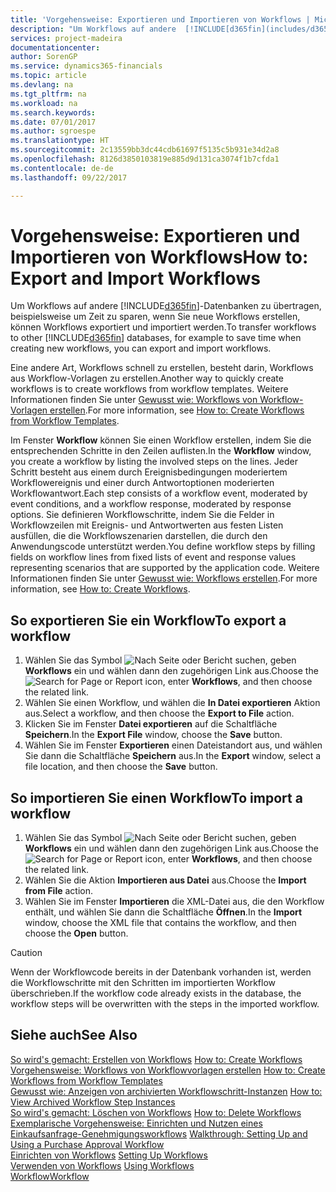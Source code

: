 ```yaml
---
title: 'Vorgehensweise: Exportieren und Importieren von Workflows | Microsoft Docs'
description: "Um Workflows auf andere  [!INCLUDE[d365fin](includes/d365fin_md.md)]-Datenbanken zu übertragen, beispielsweise um Zeit zu sparen, wenn Sie neue Workflows erstellen, können Workflows exportiert und importiert werden."
services: project-madeira
documentationcenter: 
author: SorenGP
ms.service: dynamics365-financials
ms.topic: article
ms.devlang: na
ms.tgt_pltfrm: na
ms.workload: na
ms.search.keywords: 
ms.date: 07/01/2017
ms.author: sgroespe
ms.translationtype: HT
ms.sourcegitcommit: 2c13559bb3dc44cdb61697f5135c5b931e34d2a8
ms.openlocfilehash: 8126d3850103819e885d9d131ca3074f1b7cfda1
ms.contentlocale: de-de
ms.lasthandoff: 09/22/2017

---
```

# <a name="how-to-export-and-import-workflows"></a><span data-ttu-id="80ce6-103">Vorgehensweise: Exportieren und Importieren von Workflows</span><span class="sxs-lookup"><span data-stu-id="80ce6-103">How to: Export and Import Workflows</span></span>
<span data-ttu-id="80ce6-104">Um Workflows auf andere [!INCLUDE[d365fin](includes/d365fin_md.md)]-Datenbanken zu übertragen, beispielsweise um Zeit zu sparen, wenn Sie neue Workflows erstellen, können Workflows exportiert und importiert werden.</span><span class="sxs-lookup"><span data-stu-id="80ce6-104">To transfer workflows to other [!INCLUDE[d365fin](includes/d365fin_md.md)] databases, for example to save time when creating new workflows, you can export and import workflows.</span></span>  

 <span data-ttu-id="80ce6-105">Eine andere Art, Workflows schnell zu erstellen, besteht darin, Workflows aus Workflow-Vorlagen zu erstellen.</span><span class="sxs-lookup"><span data-stu-id="80ce6-105">Another way to quickly create workflows is to create workflows from workflow templates.</span></span> <span data-ttu-id="80ce6-106">Weitere Informationen finden Sie unter [Gewusst wie: Workflows von Workflow-Vorlagen erstellen](across-how-to-create-workflows-from-workflow-templates.md).</span><span class="sxs-lookup"><span data-stu-id="80ce6-106">For more information, see [How to: Create Workflows from Workflow Templates](across-how-to-create-workflows-from-workflow-templates.md).</span></span>  

 <span data-ttu-id="80ce6-107">Im Fenster **Workflow** können Sie einen Workflow erstellen, indem Sie die entsprechenden Schritte in den Zeilen auflisten.</span><span class="sxs-lookup"><span data-stu-id="80ce6-107">In the **Workflow** window, you create a workflow by listing the involved steps on the lines.</span></span> <span data-ttu-id="80ce6-108">Jeder Schritt besteht aus einem durch Ereignisbedingungen moderiertem Workflowereignis und einer durch Antwortoptionen moderierten Workflowantwort.</span><span class="sxs-lookup"><span data-stu-id="80ce6-108">Each step consists of a workflow event, moderated by event conditions, and a workflow response, moderated by response options.</span></span> <span data-ttu-id="80ce6-109">Sie definieren Workflowschritte, indem Sie die Felder in Workflowzeilen mit Ereignis- und Antwortwerten aus festen Listen ausfüllen, die die Workflowszenarien darstellen, die durch den Anwendungscode unterstützt werden.</span><span class="sxs-lookup"><span data-stu-id="80ce6-109">You define workflow steps by filling fields on workflow lines from fixed lists of event and response values representing scenarios that are supported by the application code.</span></span> <span data-ttu-id="80ce6-110">Weitere Informationen finden Sie unter [Gewusst wie: Workflows erstellen](across-how-to-create-workflows.md).</span><span class="sxs-lookup"><span data-stu-id="80ce6-110">For more information, see [How to: Create Workflows](across-how-to-create-workflows.md).</span></span>  

## <a name="to-export-a-workflow"></a><span data-ttu-id="80ce6-111">So exportieren Sie ein Workflow</span><span class="sxs-lookup"><span data-stu-id="80ce6-111">To export a workflow</span></span>  
1.  <span data-ttu-id="80ce6-112">Wählen Sie das Symbol ![Nach Seite oder Bericht suchen](media/ui-search/search_small.png "Symbol Nach Seite oder Bericht suchen"), geben **Workflows** ein und wählen dann den zugehörigen Link aus.</span><span class="sxs-lookup"><span data-stu-id="80ce6-112">Choose the ![Search for Page or Report](media/ui-search/search_small.png "Search for Page or Report icon") icon, enter **Workflows**, and then choose the related link.</span></span>  
2.  <span data-ttu-id="80ce6-113">Wählen Sie einen Workflow, und wählen die **In Datei exportieren** Aktion aus.</span><span class="sxs-lookup"><span data-stu-id="80ce6-113">Select a workflow, and then choose the **Export to File** action.</span></span>  
3.  <span data-ttu-id="80ce6-114">Klicken Sie im Fenster **Datei exportieren** auf die Schaltfläche **Speichern**.</span><span class="sxs-lookup"><span data-stu-id="80ce6-114">In the **Export File** window, choose the **Save** button.</span></span>  
4.  <span data-ttu-id="80ce6-115">Wählen Sie im Fenster **Exportieren** einen Dateistandort aus, und wählen Sie dann die Schaltfläche **Speichern** aus.</span><span class="sxs-lookup"><span data-stu-id="80ce6-115">In the **Export** window, select a file location, and then choose the **Save** button.</span></span>  

## <a name="to-import-a-workflow"></a><span data-ttu-id="80ce6-116">So importieren Sie einen Workflow</span><span class="sxs-lookup"><span data-stu-id="80ce6-116">To import a workflow</span></span>  
1.  <span data-ttu-id="80ce6-117">Wählen Sie das Symbol ![Nach Seite oder Bericht suchen](media/ui-search/search_small.png "Symbol Nach Seite oder Bericht suchen"), geben **Workflows** ein und wählen dann den zugehörigen Link aus.</span><span class="sxs-lookup"><span data-stu-id="80ce6-117">Choose the ![Search for Page or Report](media/ui-search/search_small.png "Search for Page or Report icon") icon, enter **Workflows**, and then choose the related link.</span></span>  
2.  <span data-ttu-id="80ce6-118">Wählen Sie die Aktion **Importieren aus Datei** aus.</span><span class="sxs-lookup"><span data-stu-id="80ce6-118">Choose the **Import from File** action.</span></span>  
3.  <span data-ttu-id="80ce6-119">Wählen Sie im Fenster **Importieren** die XML-Datei aus, die den Workflow enthält, und wählen Sie dann die Schaltfläche **Öffnen**.</span><span class="sxs-lookup"><span data-stu-id="80ce6-119">In the **Import** window, choose the XML file that contains the workflow, and then choose the **Open** button.</span></span>  

> [!CAUTION]  
>  <span data-ttu-id="80ce6-120">Wenn der Workflowcode bereits in der Datenbank vorhanden ist, werden die Workflowschritte mit den Schritten im importierten Workflow überschrieben.</span><span class="sxs-lookup"><span data-stu-id="80ce6-120">If the workflow code already exists in the database, the workflow steps will be overwritten with the steps in the imported workflow.</span></span>  

## <a name="see-also"></a><span data-ttu-id="80ce6-121">Siehe auch</span><span class="sxs-lookup"><span data-stu-id="80ce6-121">See Also</span></span>  
 <span data-ttu-id="80ce6-122">[So wird's gemacht: Erstellen von Workflows](across-how-to-create-workflows.md) </span><span class="sxs-lookup"><span data-stu-id="80ce6-122">[How to: Create Workflows](across-how-to-create-workflows.md) </span></span>  
 <span data-ttu-id="80ce6-123">[Vorgehensweise: Workflows von Workflowvorlagen erstellen](across-how-to-create-workflows-from-workflow-templates.md) </span><span class="sxs-lookup"><span data-stu-id="80ce6-123">[How to: Create Workflows from Workflow Templates](across-how-to-create-workflows-from-workflow-templates.md) </span></span>  
 <span data-ttu-id="80ce6-124">[Gewusst wie: Anzeigen von archivierten Workflowschritt-Instanzen](across-how-to-view-archived-workflow-step-instances.md) </span><span class="sxs-lookup"><span data-stu-id="80ce6-124">[How to: View Archived Workflow Step Instances](across-how-to-view-archived-workflow-step-instances.md) </span></span>  
 <span data-ttu-id="80ce6-125">[So wird's gemacht: Löschen von Workflows](across-how-to-delete-workflows.md) </span><span class="sxs-lookup"><span data-stu-id="80ce6-125">[How to: Delete Workflows](across-how-to-delete-workflows.md) </span></span>  
 <span data-ttu-id="80ce6-126">[Exemplarische Vorgehensweise: Einrichten und Nutzen eines Einkaufsanfrage-Genehmigungsworkflows](walkthrough-setting-up-and-using-a-purchase-approval-workflow.md) </span><span class="sxs-lookup"><span data-stu-id="80ce6-126">[Walkthrough: Setting Up and Using a Purchase Approval Workflow](walkthrough-setting-up-and-using-a-purchase-approval-workflow.md) </span></span>  
 <span data-ttu-id="80ce6-127">[Einrichten von Workflows](across-set-up-workflows.md) </span><span class="sxs-lookup"><span data-stu-id="80ce6-127">[Setting Up Workflows](across-set-up-workflows.md) </span></span>  
 <span data-ttu-id="80ce6-128">[Verwenden von Workflows](across-use-workflows.md) </span><span class="sxs-lookup"><span data-stu-id="80ce6-128">[Using Workflows](across-use-workflows.md) </span></span>  
 [<span data-ttu-id="80ce6-129">Workflow</span><span class="sxs-lookup"><span data-stu-id="80ce6-129">Workflow</span></span>](across-workflow.md)   

